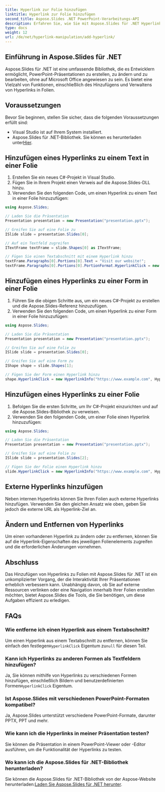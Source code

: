 ```yaml
---
title: Hyperlink zur Folie hinzufügen
linktitle: Hyperlink zur Folie hinzufügen
second_title: Aspose.Slides .NET PowerPoint-Verarbeitungs-API
description: Erfahren Sie, wie Sie mit Aspose.Slides für .NET Hyperlinks zu Folien in PowerPoint hinzufügen. Werten Sie Präsentationen mit interaktiven Inhalten auf.
type: docs
weight: 12
url: /de/net/hyperlink-manipulation/add-hyperlink/
---
```


## Einführung in Aspose.Slides für .NET

Aspose.Slides für .NET ist eine umfassende Bibliothek, die es Entwicklern ermöglicht, PowerPoint-Präsentationen zu erstellen, zu ändern und zu bearbeiten, ohne auf Microsoft Office angewiesen zu sein. Es bietet eine Vielzahl von Funktionen, einschließlich des Hinzufügens und Verwaltens von Hyperlinks in Folien.

## Voraussetzungen

Bevor Sie beginnen, stellen Sie sicher, dass die folgenden Voraussetzungen erfüllt sind:

- Visual Studio ist auf Ihrem System installiert.
-  Aspose.Slides für .NET-Bibliothek. Sie können es herunterladen unter[Hier](https://downloads.aspose.com/slides/net).

## Hinzufügen eines Hyperlinks zu einem Text in einer Folie

1. Erstellen Sie ein neues C#-Projekt in Visual Studio.
2. Fügen Sie in Ihrem Projekt einen Verweis auf die Aspose.Slides-DLL hinzu.
3. Verwenden Sie den folgenden Code, um einen Hyperlink zu einem Text in einer Folie hinzuzufügen:

```csharp
using Aspose.Slides;

// Laden Sie die Präsentation
Presentation presentation = new Presentation("presentation.pptx");

// Greifen Sie auf eine Folie zu
ISlide slide = presentation.Slides[0];

// Auf ein Textfeld zugreifen
ITextFrame textFrame = slide.Shapes[0] as ITextFrame;

// Fügen Sie einen Textabschnitt mit einem Hyperlink hinzu
textFrame.Paragraphs[0].Portions[0].Text = "Visit our website!";
textFrame.Paragraphs[0].Portions[0].PortionFormat.HyperlinkClick = new HyperlinkInfo("https://www.example.com", HyperlinkAction.MouseClick);
```

## Hinzufügen eines Hyperlinks zu einer Form in einer Folie

1. Führen Sie die obigen Schritte aus, um ein neues C#-Projekt zu erstellen und die Aspose.Slides-Referenz hinzuzufügen.
2. Verwenden Sie den folgenden Code, um einen Hyperlink zu einer Form in einer Folie hinzuzufügen:

```csharp
using Aspose.Slides;

// Laden Sie die Präsentation
Presentation presentation = new Presentation("presentation.pptx");

// Greifen Sie auf eine Folie zu
ISlide slide = presentation.Slides[0];

// Greifen Sie auf eine Form zu
IShape shape = slide.Shapes[1];

// Fügen Sie der Form einen Hyperlink hinzu
shape.HyperlinkClick = new HyperlinkInfo("https://www.example.com", HyperlinkAction.MouseClick);
```

## Hinzufügen eines Hyperlinks zu einer Folie

1. Befolgen Sie die ersten Schritte, um Ihr C#-Projekt einzurichten und auf die Aspose.Slides-Bibliothek zu verweisen.
2. Verwenden Sie den folgenden Code, um einer Folie einen Hyperlink hinzuzufügen:

```csharp
using Aspose.Slides;

// Laden Sie die Präsentation
Presentation presentation = new Presentation("presentation.pptx");

// Greifen Sie auf eine Folie zu
ISlide slide = presentation.Slides[2];

// Fügen Sie der Folie einen Hyperlink hinzu
slide.HyperlinkClick = new HyperlinkInfo("https://www.example.com", HyperlinkAction.MouseClick);
```

## Externe Hyperlinks hinzufügen

Neben internen Hyperlinks können Sie Ihren Folien auch externe Hyperlinks hinzufügen. Verwenden Sie den gleichen Ansatz wie oben, geben Sie jedoch die externe URL als Hyperlink-Ziel an.

## Ändern und Entfernen von Hyperlinks

Um einen vorhandenen Hyperlink zu ändern oder zu entfernen, können Sie auf die Hyperlink-Eigenschaften des jeweiligen Folienelements zugreifen und die erforderlichen Änderungen vornehmen.

## Abschluss

Das Hinzufügen von Hyperlinks zu Folien mit Aspose.Slides für .NET ist ein unkomplizierter Vorgang, der die Interaktivität Ihrer Präsentationen erheblich verbessern kann. Unabhängig davon, ob Sie auf externe Ressourcen verlinken oder eine Navigation innerhalb Ihrer Folien erstellen möchten, bietet Aspose.Slides die Tools, die Sie benötigen, um diese Aufgaben effizient zu erledigen.

## FAQs

### Wie entferne ich einen Hyperlink aus einem Textabschnitt?

 Um einen Hyperlink aus einem Textabschnitt zu entfernen, können Sie einfach den festlegen`HyperlinkClick` Eigentum zu`null` für diesen Teil.

### Kann ich Hyperlinks zu anderen Formen als Textfeldern hinzufügen?

Ja, Sie können mithilfe von Hyperlinks zu verschiedenen Formen hinzufügen, einschließlich Bildern und benutzerdefinierten Formen`HyperlinkClick` Eigentum.

### Ist Aspose.Slides mit verschiedenen PowerPoint-Formaten kompatibel?

Ja, Aspose.Slides unterstützt verschiedene PowerPoint-Formate, darunter PPTX, PPT und mehr.

### Wie kann ich die Hyperlinks in meiner Präsentation testen?

Sie können die Präsentation in einem PowerPoint-Viewer oder -Editor ausführen, um die Funktionalität der Hyperlinks zu testen.

### Wo kann ich die Aspose.Slides für .NET-Bibliothek herunterladen?

 Sie können die Aspose.Slides für .NET-Bibliothek von der Aspose-Website herunterladen:[Laden Sie Aspose.Slides für .NET herunter](https://releases.aspose.com/slides/net).